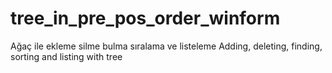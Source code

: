 # tree_in_pre_pos_order_winform
Ağaç ile ekleme silme bulma sıralama ve listeleme 
Adding, deleting, finding, sorting and listing with tree
